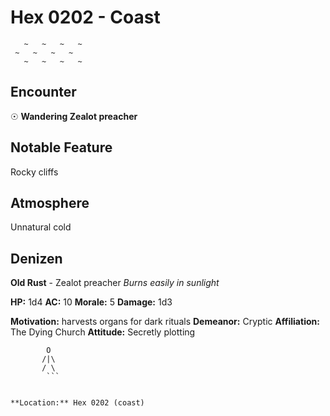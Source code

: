 # Hex 0202 - Coast
```
   ~   ~   ~   ~
 ~   ~   ~   ~
   ~   ~   ~   ~
```

## Encounter

☉ **Wandering Zealot preacher**

## Notable Feature

Rocky cliffs

## Atmosphere

Unnatural cold

## Denizen

**Old Rust** - Zealot preacher
*Burns easily in sunlight*

**HP:** 1d4 **AC:** 10 **Morale:** 5
**Damage:** 1d3

**Motivation:** harvests organs for dark rituals
**Demeanor:** Cryptic
**Affiliation:** The Dying Church
**Attitude:** Secretly plotting

```
        O
       /|\
       / \
        ```


**Location:** Hex 0202 (coast)
